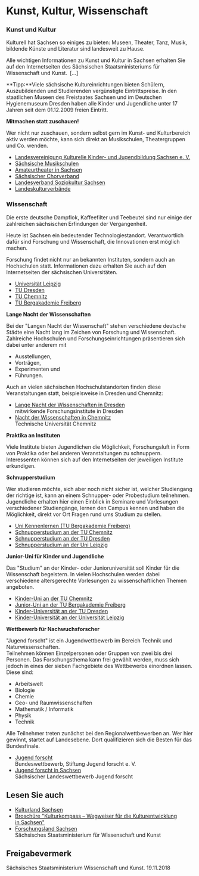 # Kunst, Kultur, Wissenschaft

### Kunst und Kultur

Kulturell hat Sachsen so einiges zu bieten: Museen, Theater, Tanz, Musik, bildende Künste und Literatur sind landesweit zu Hause.

Alle wichtigen Informationen zu Kunst und Kultur in Sachsen erhalten Sie auf den Internetseiten des Sächsischen Staatsministeriums für Wissenschaft und Kunst. [...]

**Tipp:**Viele sächsische Kultureinrichtungen bieten Schülern, Auszubildenden und Studierenden vergünstigte Eintrittspreise. In den staatlichen Museen des Freistaates Sachsen und im Deutschen Hygienemuseum Dresden haben alle Kinder und Jugendliche unter 17 Jahren seit dem 01.12.2009 freien Eintritt.

**Mitmachen statt zuschauen!**

Wer nicht nur zuschauen, sondern selbst gern im Kunst- und Kulturbereich aktiv werden möchte, kann sich direkt an Musikschulen, Theatergruppen und Co. wenden.

* [Landesvereinigung Kulturelle Kinder- und Jugendbildung Sachsen e. V.](http://www.lkj-sachsen.de/ "Website der Landesvereinigung Kulturelle Kinder- und Jugendbildung Sachsen e. V.")
* [Sächsische Musikschulen](http://www.lvdm-sachsen.de/ "Verband deutscher Musikschulen: Landesverband Sachsen e.V.")
* [Amateurtheater in Sachsen](http://www.amateurtheater-sachsen.de/ "amateurtheater-sachsen.de")
* [Sächsischer Chorverband](http://www.saechsischer-chorverband.de "Sächsischer Chorverband e.V.")
* [Landesverband Soziokultur Sachsen](http://www.soziokultur-sachsen.de)
* [Landeskulturverbände](https://lkj-sachsen.de/wer-sind-wir/ig-landeskulturverbaende "LKJ: Interessengemeinschaft Landeskulturverbände")

### Wissenschaft

Die erste deutsche Dampflok, Kaffeefilter und Teebeutel sind nur einige der zahlreichen sächsischen Erfindungen der Vergangenheit.

Heute ist Sachsen ein bedeutender Technologiestandort. Verantwortlich dafür sind Forschung und Wissenschaft, die Innovationen erst möglich machen.

Forschung findet nicht nur an bekannten Instituten, sondern auch an Hochschulen statt. Informationen dazu erhalten Sie auch auf den Internetseiten der sächsischen Universitäten.

* [Universität Leipzig](http://www.uni-leipzig.de/)
* [TU Dresden](https://tu-dresden.de/)
* [TU Chemnitz](https://www.tu-chemnitz.de/)
* [TU Bergakademie Freiberg](http://www.tu-freiberg.de)

**Lange Nacht der Wissenschaften**

Bei der "Langen Nacht der Wissenschaft" stehen verschiedene deutsche Städte eine Nacht lang im Zeichen von Forschung und Wissenschaft. Zahlreiche Hochschulen und Forschungseinrichtungen präsentieren sich dabei unter anderem mit

* Ausstellungen,
* Vorträgen,
* Experimenten und
* Führungen.

Auch an vielen sächsischen Hochschulstandorten finden diese Veranstaltungen statt, beispielsweise in Dresden und Chemnitz:

* [Lange Nacht der Wissenschaften in Dresden](http://www.wissenschaftsnacht-dresden.de/ "Stadt Dresden: Website der Lange Nacht der Wissenschaften")  
   mitwirkende Forschungsinstitute in Dresden
* [Nacht der Wissenschaften in Chemnitz](https://www.tu-chemnitz.de/uk/veranstaltungen/index.php "TU Chemnitz: Veranstaltungen")  
   Technische Universität Chemnitz

**Praktika an Instituten**

Viele Institute bieten Jugendlichen die Möglichkeit, Forschungsluft in Form von Praktika oder bei anderen Veranstaltungen zu schnuppern. Interessenten können sich auf den Internetseiten der jeweiligen Institute erkundigen.

**Schnupperstudium**

Wer studieren möchte, sich aber noch nicht sicher ist, welcher Studiengang der richtige ist, kann an einem Schnupper- oder Probestudium teilnehmen. Jugendliche erhalten hier einen Einblick in Seminare und Vorlesungen verschiedener Studiengänge, lernen den Campus kennen und haben die Möglichkeit, direkt vor Ort Fragen rund ums Studium zu stellen.

* [Uni Kennenlernen (TU Bergakademie Freiberg)](http://tu-freiberg.de/studium/uni-zum-kennenlernen)
* [Schnupperstudium an der TU Chemnitz](https://www.tu-chemnitz.de/studentenservice/zsb/schuelerbewerber.php)
* [Schnupperstudium an der TU Dresden](https://tu-dresden.de/studium/vor_dem_studium/uni-testen/uni-live)
* [Schnupperstudium an der Uni Leipzig](http://www.zv.uni-leipzig.de/studium/angebot/studienberatung/veranstaltungstermine/tag-der-offenen-tuer.html)

**Junior-Uni für Kinder und Jugendliche**

Das "Studium" an der Kinder- oder Junioruniversität soll Kinder für die Wissenschaft begeistern. In vielen Hochschulen werden dabei verschiedene altersgerechte Vorlesungen zu wissenschaftlichen Themen angeboten.

* [Kinder-Uni an der TU Chemnitz](https://www.tu-chemnitz.de/tu/kinderuni/ "TU Chemnitz: Kinderuni")
* [Junior-Uni an der TU Bergakademie Freiberg](http://tu-freiberg.de/studium/uni-zum-kennenlernen/veranstaltungen/junioruni "TU Freiberg: Informationen zur Junior-Uni")
* [Kinder-Universität an der TU Dresden](http://www.ku-dresden.de/ "TU Dresden: Kinderuni")
* [Kinder-Universität an der Universität Leipzig](http://www.uni-leipzig.de/zls/?q=forschung/laufende/kuni "Universität Leipzig: Kinderuni")

**Wettbewerb für Nachwuchsforscher**

"Jugend forscht" ist ein Jugendwettbewerb im Bereich Technik und Naturwissenschaften.  
 Teilnehmen können Einzelpersonen oder Gruppen von zwei bis drei Personen. Das Forschungsthema kann frei gewählt werden, muss sich jedoch in eines der sieben Fachgebiete des Wettbewerbs einordnen lassen. Diese sind:

* Arbeitswelt
* Biologie
* Chemie
* Geo- und Raumwissenschaften
* Mathematik / Informatik
* Physik
* Technik

Alle Teilnehmer treten zunächst bei den Regionalwettbewerben an. Wer hier gewinnt, startet auf Landesebene. Dort qualifizieren sich die Besten für das Bundesfinale.

* [Jugend forscht](https://www.jugend-forscht.de/ "Website des Bundeswettbewerbs \"Jugend forscht\"")  
   Bundeswettbewerb, Stiftung Jugend forscht e. V.
* [Jugend forscht in Sachsen](http://jugend-forscht-sachsen.de/ "Website des \"Jugend forscht\"-Landeswettbewerbs Sachsen")  
   Sächsischer Landeswettbewerb Jugend forscht

## Lesen Sie auch

* [Kulturland Sachsen](http://www.kulturland.sachsen.de/)
* [Broschüre "Kulturkompass – Wegweiser für die Kulturentwicklung  
  in Sachsen"](https://publikationen.sachsen.de/bdb/artikel/20853)
* [Forschungsland Sachsen](http://www.forschung.sachsen.de/ "Forschung in Sachsen: Informationsseite des Sächsischen Staatsministeriums für Wissenschaft und Kunst")  
  Sächsisches Staatsministerium für Wissenschaft und Kunst

## Freigabevermerk

Sächsisches Staatsministerium Wissenschaft und Kunst. 19.11.2018
